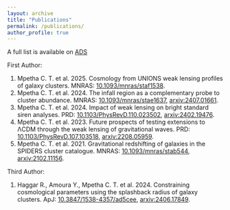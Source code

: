 ```yaml
---
layout: archive
title: "Publications"
permalink: /publications/
author_profile: true
---
```


A full list is available on [ADS](https://ui.adsabs.harvard.edu/search/fq=%7B!type%3Daqp%20v%3D%24fq_database%7D&fq_database=(database%3Aastronomy%20OR%20database%3Aphysics)&q=%20author%3A%22Mpetha%2C%20C%22&sort=date%20desc%2C%20bibcode%20desc&p_=0)


First Author:

  1. Mpetha C. T. et al. 2025. Cosmology from UNIONS weak lensing profiles of galaxy clusters. MNRAS: [10.1093/mnras/staf1538]([https://arxiv.org/abs/2501.09147](https://doi.org/10.1093/mnras/staf1538)).
  2. Mpetha C. T. et al. 2024. The infall region as a complementary probe to cluster abundance. MNRAS: [10.1093/mnras/stae1637](https://doi.org/10.1093/mnras/stae1637), [arxiv:2407.01661](https://arxiv.org/abs/2407.01661).
  3. Mpetha C. T. et al. 2024. Impact of weak lensing on bright standard siren analyses. PRD: [10.1103/PhysRevD.110.023502](https://doi.org/10.1103/PhysRevD.110.023502), [arxiv:2402.19476](https://arxiv.org/abs/2402.19476).
  4. Mpetha C. T. et al. 2023. Future prospects of testing extensions to ΛCDM through the weak lensing of gravitational waves. PRD: [10.1103/PhysRevD.107.103518](https://doi.org/10.1103/PhysRevD.107.103518), [arxiv:2208.05959](https://arxiv.org/abs/2208.05959).
  5. Mpetha C. T. et al. 2021. Gravitational redshifting of galaxies in the SPIDERS cluster catalogue. MNRAS: [10.1093/mnras/stab544](https://doi.org/10.1093/mnras/stab544), [arxiv:2102.11156](https://arxiv.org/abs/2102.11156).


Third Author:

  1. Haggar R., Amoura Y., Mpetha C. T. et al. 2024. Constraining cosmological parameters using the splashback radius of galaxy clusters. ApJ: [10.3847/1538-4357/ad5cee](https://doi.org/10.3847/1538-4357/ad5cee), [arxiv:2406.17849](https://arxiv.org/abs/2406.17849).

  

